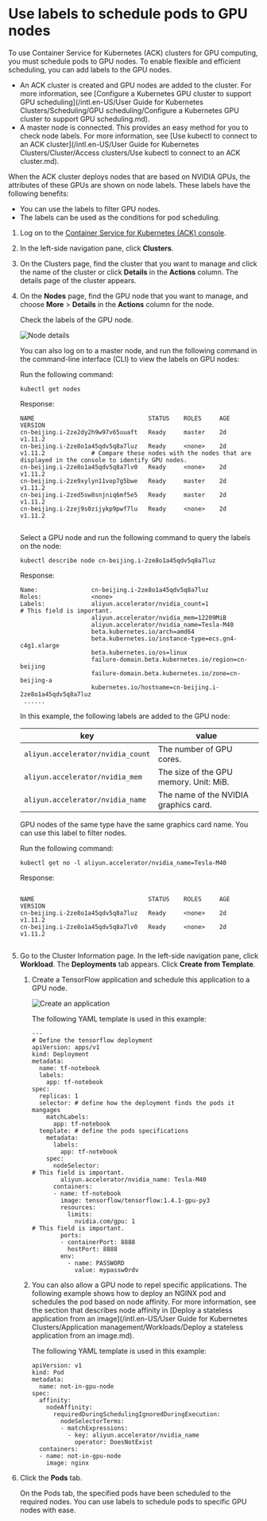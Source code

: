 # Use labels to schedule pods to GPU nodes

To use Container Service for Kubernetes \(ACK\) clusters for GPU computing, you must schedule pods to GPU nodes. To enable flexible and efficient scheduling, you can add labels to the GPU nodes.

-   An ACK cluster is created and GPU nodes are added to the cluster. For more information, see [Configure a Kubernetes GPU cluster to support GPU scheduling](/intl.en-US/User Guide for Kubernetes Clusters/Scheduling/GPU scheduling/Configure a Kubernetes GPU cluster to support GPU scheduling.md).
-   A master node is connected. This provides an easy method for you to check node labels. For more information, see [Use kubectl to connect to an ACK cluster](/intl.en-US/User Guide for Kubernetes Clusters/Cluster/Access clusters/Use kubectl to connect to an ACK cluster.md).

When the ACK cluster deploys nodes that are based on NVIDIA GPUs, the attributes of these GPUs are shown on node labels. These labels have the following benefits:

-   You can use the labels to filter GPU nodes.
-   The labels can be used as the conditions for pod scheduling.

1.  Log on to the [Container Service for Kubernetes \(ACK\) console](https://cs.console.aliyun.com).

2.  In the left-side navigation pane, click **Clusters**.

3.  On the Clusters page, find the cluster that you want to manage and click the name of the cluster or click **Details** in the **Actions** column. The details page of the cluster appears.

4.  On the **Nodes** page, find the GPU node that you want to manage, and choose **More** \> **Details** in the **Actions** column for the node.

    Check the labels of the GPU node.

    ![Node details](https://static-aliyun-doc.oss-accelerate.aliyuncs.com/assets/img/en-US/3935359951/p21059.png)

    You can also log on to a master node, and run the following command in the command-line interface \(CLI\) to view the labels on GPU nodes:

    Run the following command:

    ```
    kubectl get nodes
    ```

    Response:

    ```
    NAME                                STATUS    ROLES     AGE       VERSION
    cn-beijing.i-2ze2dy2h9w97v65uuaft   Ready     master    2d        v1.11.2
    cn-beijing.i-2ze8o1a45qdv5q8a7luz   Ready     <none>    2d        v1.11.2             # Compare these nodes with the nodes that are displayed in the console to identify GPU nodes.
    cn-beijing.i-2ze8o1a45qdv5q8a7lv0   Ready     <none>    2d        v1.11.2
    cn-beijing.i-2ze9xylyn11vop7g5bwe   Ready     master    2d        v1.11.2
    cn-beijing.i-2zed5sw8snjniq6mf5e5   Ready     master    2d        v1.11.2
    cn-beijing.i-2zej9s0zijykp9pwf7lu   Ready     <none>    2d        v1.11.2
                        
    ```

    Select a GPU node and run the following command to query the labels on the node:

    ```
    kubectl describe node cn-beijing.i-2ze8o1a45qdv5q8a7luz
    ```

    Response:

    ```
    Name:               cn-beijing.i-2ze8o1a45qdv5q8a7luz
    Roles:              <none>
    Labels:             aliyun.accelerator/nvidia_count=1                          # This field is important.
                        aliyun.accelerator/nvidia_mem=12209MiB
                        aliyun.accelerator/nvidia_name=Tesla-M40
                        beta.kubernetes.io/arch=amd64
                        beta.kubernetes.io/instance-type=ecs.gn4-c4g1.xlarge
                        beta.kubernetes.io/os=linux
                        failure-domain.beta.kubernetes.io/region=cn-beijing
                        failure-domain.beta.kubernetes.io/zone=cn-beijing-a
                        kubernetes.io/hostname=cn-beijing.i-2ze8o1a45qdv5q8a7luz
     ......
    ```

    In this example, the following labels are added to the GPU node:

    |key|value|
    |---|-----|
    |`aliyun.accelerator/nvidia_count`|The number of GPU cores.|
    |`aliyun.accelerator/nvidia_mem`|The size of the GPU memory. Unit: MiB.|
    |`aliyun.accelerator/nvidia_name`|The name of the NVIDIA graphics card.|

    GPU nodes of the same type have the same graphics card name. You can use this label to filter nodes.

    Run the following command:

    ```
    kubectl get no -l aliyun.accelerator/nvidia_name=Tesla-M40
    ```

    Response:

    ```
    
    NAME                                STATUS    ROLES     AGE       VERSION
    cn-beijing.i-2ze8o1a45qdv5q8a7luz   Ready     <none>    2d        v1.11.2
    cn-beijing.i-2ze8o1a45qdv5q8a7lv0   Ready     <none>    2d        v1.11.2
                        
    ```

5.  Go to the Cluster Information page. In the left-side navigation pane, click **Workload**. The **Deployments** tab appears. Click **Create from Template**.

    1.  Create a TensorFlow application and schedule this application to a GPU node.

        ![Create an application](https://static-aliyun-doc.oss-accelerate.aliyuncs.com/assets/img/en-US/3935359951/p21074.png)

        The following YAML template is used in this example:

        ```
        ---
        # Define the tensorflow deployment
        apiVersion: apps/v1
        kind: Deployment
        metadata:
          name: tf-notebook
          labels:
            app: tf-notebook
        spec:
          replicas: 1
          selector: # define how the deployment finds the pods it mangages
            matchLabels:
              app: tf-notebook
          template: # define the pods specifications
            metadata:
              labels:
                app: tf-notebook
            spec:
              nodeSelector:                                                  # This field is important.
                aliyun.accelerator/nvidia_name: Tesla-M40
              containers:
              - name: tf-notebook
                image: tensorflow/tensorflow:1.4.1-gpu-py3
                resources:
                  limits:
                    nvidia.com/gpu: 1                                        # This field is important.
                ports:
                - containerPort: 8888
                  hostPort: 8888
                env:
                  - name: PASSWORD
                    value: mypassw0rdv
        ```

    2.  You can also allow a GPU node to repel specific applications. The following example shows how to deploy an NGINX pod and schedules the pod based on node affinity. For more information, see the section that describes node affinity in [Deploy a stateless application from an image](/intl.en-US/User Guide for Kubernetes Clusters/Application management/Workloads/Deploy a stateless application from an image.md).

        The following YAML template is used in this example:

        ```
        apiVersion: v1
        kind: Pod
        metadata:
          name: not-in-gpu-node
        spec:
          affinity:
            nodeAffinity:
              requiredDuringSchedulingIgnoredDuringExecution:
                nodeSelectorTerms:
                - matchExpressions:
                  - key: aliyun.accelerator/nvidia_name
                    operator: DoesNotExist
          containers:
          - name: not-in-gpu-node
            image: nginx
        ```

6.  Click the **Pods** tab.

    On the Pods tab, the specified pods have been scheduled to the required nodes. You can use labels to schedule pods to specific GPU nodes with ease.


